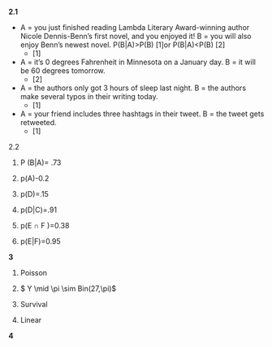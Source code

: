 **2.1** 

* A = you just finished reading Lambda Literary Award-winning author Nicole Dennis-Benn’s first novel, and you enjoyed it! B = you will also enjoy Benn’s newest novel.
  P(B|A)>P(B)  [1]or P(B|A)<P(B) [2]
  * [1]
* A = it’s 0 degrees Fahrenheit in Minnesota on a January day. B = it will be 60 degrees tomorrow.
  * [2]
* A = the authors only got 3 hours of sleep last night. B = the authors make several typos in their writing today.
  * [1]
* A = your friend includes three hashtags in their tweet. B = the tweet gets retweeted.
  * [1]

2.2

1. P (B|A)= .73

2.  p(A)-0.2

3.  p(D)=.15

4.  p(D|C)=.91

5. p(E $\cap$ F )=0.38

6. p(E|F)=0.95

**3**

1. Poisson

2.  $ Y \mid \pi \sim Bin(27,\pi)$

3. Survival

4. Linear

**4**